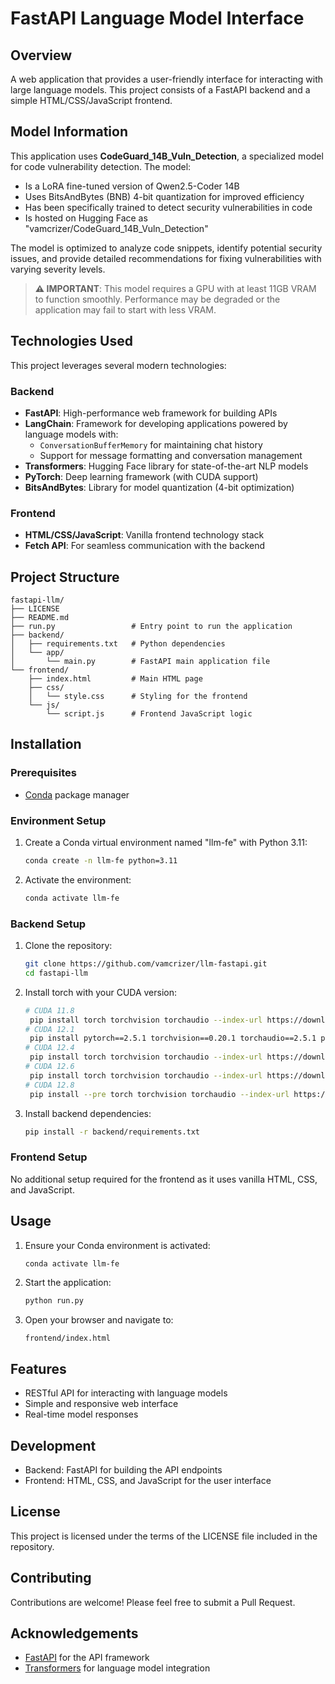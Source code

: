 # FastAPI Language Model Interface

## Overview
A web application that provides a user-friendly interface for interacting with large language models. This project consists of a FastAPI backend and a simple HTML/CSS/JavaScript frontend.

## Model Information
This application uses **CodeGuard_14B_Vuln_Detection**, a specialized model for code vulnerability detection. The model:
- Is a LoRA fine-tuned version of Qwen2.5-Coder 14B
- Uses BitsAndBytes (BNB) 4-bit quantization for improved efficiency
- Has been specifically trained to detect security vulnerabilities in code
- Is hosted on Hugging Face as "vamcrizer/CodeGuard_14B_Vuln_Detection"

The model is optimized to analyze code snippets, identify potential security issues, and provide detailed recommendations for fixing vulnerabilities with varying severity levels.

> **⚠️ IMPORTANT**: This model requires a GPU with at least 11GB VRAM to function smoothly. Performance may be degraded or the application may fail to start with less VRAM.

## Technologies Used

This project leverages several modern technologies:

### Backend
- **FastAPI**: High-performance web framework for building APIs
- **LangChain**: Framework for developing applications powered by language models with:
  - `ConversationBufferMemory` for maintaining chat history
  - Support for message formatting and conversation management
- **Transformers**: Hugging Face library for state-of-the-art NLP models
- **PyTorch**: Deep learning framework (with CUDA support)
- **BitsAndBytes**: Library for model quantization (4-bit optimization)

### Frontend
- **HTML/CSS/JavaScript**: Vanilla frontend technology stack
- **Fetch API**: For seamless communication with the backend

## Project Structure
```
fastapi-llm/
├── LICENSE
├── README.md
├── run.py                 # Entry point to run the application
├── backend/
│   ├── requirements.txt   # Python dependencies
│   └── app/
│       └── main.py        # FastAPI main application file
└── frontend/
    ├── index.html         # Main HTML page
    ├── css/
    │   └── style.css      # Styling for the frontend
    └── js/
        └── script.js      # Frontend JavaScript logic
```

## Installation

### Prerequisites
- [Conda](https://docs.conda.io/en/latest/miniconda.html) package manager

### Environment Setup
1. Create a Conda virtual environment named "llm-fe" with Python 3.11:
   ```bash
   conda create -n llm-fe python=3.11
   ```

2. Activate the environment:
   ```bash
   conda activate llm-fe
   ```

### Backend Setup
1. Clone the repository:
   ```bash
   git clone https://github.com/vamcrizer/llm-fastapi.git
   cd fastapi-llm
   ```

2. Install torch with your CUDA version:
   ```bash
   # CUDA 11.8
    pip install torch torchvision torchaudio --index-url https://download.pytorch.org/whl/cu118
   # CUDA 12.1
    pip install pytorch==2.5.1 torchvision==0.20.1 torchaudio==2.5.1 pytorch-cuda=12.1 -c pytorch -c nvidia
   # CUDA 12.4
    pip install torch torchvision torchaudio --index-url https://download.pytorch.org/whl/cu124
   # CUDA 12.6
    pip install torch torchvision torchaudio --index-url https://download.pytorch.org/whl/cu126
   # CUDA 12.8
    pip install --pre torch torchvision torchaudio --index-url https://download.pytorch.org/whl/nightly/cu128
   ```

3. Install backend dependencies:
   ```bash
   pip install -r backend/requirements.txt
   ```

### Frontend Setup
No additional setup required for the frontend as it uses vanilla HTML, CSS, and JavaScript.

## Usage

1. Ensure your Conda environment is activated:
   ```bash
   conda activate llm-fe
   ```

2. Start the application:
   ```bash
   python run.py
   ```

3. Open your browser and navigate to:
   ```
   frontend/index.html
   ```

## Features
- RESTful API for interacting with language models
- Simple and responsive web interface
- Real-time model responses

## Development
- Backend: FastAPI for building the API endpoints
- Frontend: HTML, CSS, and JavaScript for the user interface

## License
This project is licensed under the terms of the LICENSE file included in the repository.

## Contributing
Contributions are welcome! Please feel free to submit a Pull Request.

## Acknowledgements
- [FastAPI](https://fastapi.tiangolo.com/) for the API framework
- [Transformers](https://huggingface.co/transformers/) for language model integration
